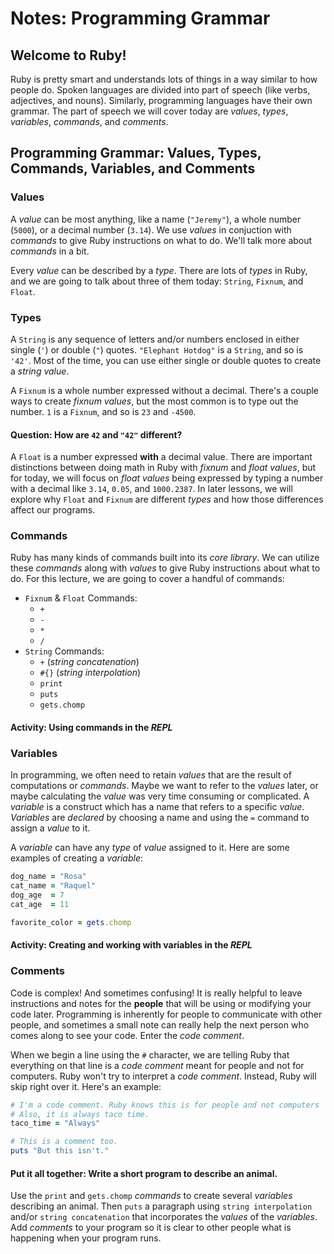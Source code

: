 # Notes: Programming Grammar

## Welcome to Ruby!
Ruby is pretty smart and understands lots of things in a way similar to how people do. Spoken languages are divided into part of speech (like verbs, adjectives, and nouns). Similarly, programming languages have their own grammar. The part of speech we will cover today are _values_, _types_, _variables_, _commands_, and _comments_.

## Programming Grammar: Values, Types, Commands, Variables, and Comments

### Values
A _value_ can be most anything, like a name (`"Jeremy"`), a whole number (`5000`), or a decimal number (`3.14`). We use _values_ in conjuction with _commands_ to give Ruby instructions on what to do. We'll talk more about _commands_ in a bit.

Every _value_ can be described by a _type_. There are lots of _types_ in Ruby, and we are going to talk about three of them today: `String`, `Fixnum`, and `Float`.

### Types
A `String` is any sequence of letters and/or numbers enclosed in either single (`'`) or double (`"`) quotes. `"Elephant Hotdog"` is a `String`, and so is `'42'`. Most of the time, you can use either single or double quotes to create a _string value_.

A `Fixnum` is a whole number expressed without a decimal. There's a couple ways to create _fixnum values_, but the most common is to type out the number. `1` is a `Fixnum`, and so is `23` and `-4500`.

#### Question: How are `42` and `"42"` different?

A `Float` is a number expressed __with__ a decimal value. There are important distinctions between doing math in Ruby with _fixnum_ and _float values_, but for today, we will focus on _float values_ being expressed by typing a number with a decimal like `3.14`, `0.05`, and `1000.2387`. In later lessons, we will explore why `Float` and `Fixnum` are different _types_ and how those differences affect our programs.

### Commands
Ruby has many kinds of commands built into its _core library_. We can utilize these _commands_ along with _values_ to give Ruby instructions about what to do. For this lecture, we are going to cover a handful of commands:

- `Fixnum` & `Float` Commands:
  - `+`
  - `-`
  - `*`
  - `/`
- `String` Commands:
  - `+` (_string concatenation_)
  - `#{}` (_string interpolation_)
  - `print`
  - `puts`
  - `gets.chomp`

#### Activity: Using commands in the _REPL_

### Variables
In programming, we often need to retain _values_ that are the result of computations or _commands_. Maybe we want to refer to the _values_ later, or maybe calculating the _value_ was very time consuming or complicated. A _variable_ is a construct which has a name that refers to a specific _value_. _Variables_ are _declared_ by choosing a name and using the `=` command to assign a _value_ to it.

A _variable_ can have any _type_ of _value_ assigned to it. Here are some examples of creating a _variable_:

```ruby
dog_name = "Rosa"
cat_name = "Raquel"
dog_age  = 7
cat_age  = 11

favorite_color = gets.chomp
```

#### Activity: Creating and working with variables in the _REPL_

### Comments
Code is complex! And sometimes confusing! It is really helpful to leave instructions and notes for the __people__ that will be using or modifying your code later. Programming is inherently for people to communicate with other people, and sometimes a small note can really help the next person who comes along to see your code. Enter the _code comment_.

When we begin a line using the `#` character, we are telling Ruby that everything on that line is a _code comment_ meant for people and not for computers. Ruby won't try to interpret a _code comment_. Instead, Ruby will skip right over it. Here's an example:

```ruby
# I'm a code comment. Ruby knows this is for people and not computers
# Also, it is always taco time.
taco_time = "Always"

# This is a comment too.
puts "But this isn't."
```

#### Put it all together: Write a short program to describe an animal.
Use the `print` and `gets.chomp` _commands_ to create several _variables_ describing an animal. Then `puts` a paragraph using `string interpolation` and/or `string concatenation` that incorporates the _values_ of the _variables_. Add _comments_ to your program so it is clear to other people what is happening when your program runs.

